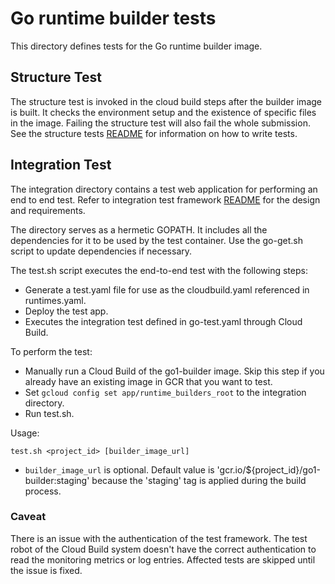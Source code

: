 # Go runtime builder tests

This directory defines tests for the Go runtime builder image.

## Structure Test
The structure test is invoked in the cloud build steps after the builder image
is built. It checks the environment setup and the existence of specific files
in the image. Failing the structure test will also fail the whole submission.
See the structure tests
[README](https://github.com/GoogleCloudPlatform/runtimes-common/blob/master/structure_tests/README.md)
for information on how to write tests.

## Integration Test
The integration directory contains a test web application for performing an end to end test.
Refer to integration test framework
[README](https://github.com/GoogleCloudPlatform/runtimes-common/tree/master/integration_tests)
for the design and requirements.

The directory serves as a hermetic GOPATH. It includes all the dependencies for
it to be used by the test container. Use the go-get.sh script to update
dependencies if necessary.

The test.sh script executes the end-to-end test with the following steps:
* Generate a test.yaml file for use as the cloudbuild.yaml referenced in runtimes.yaml.
* Deploy the test app.
* Executes the integration test defined in go-test.yaml through Cloud Build.

To perform the test:
* Manually run a Cloud Build of the go1-builder image. Skip this step if
  you already have an existing image in GCR that you want to test.
* Set `gcloud config set app/runtime_builders_root` to the integration
  directory.
* Run test.sh.

Usage:
```
test.sh <project_id> [builder_image_url]
```
* `builder_image_url` is optional. Default value is
  'gcr.io/${project_id}/go1-builder:staging' because the 'staging' tag is
  applied during the build process.

### Caveat
There is an issue with the authentication of the test framework.  The test
robot of the Cloud Build system doesn't have the correct
authentication to read the monitoring metrics or log entries.
Affected tests are skipped until the issue is fixed.
